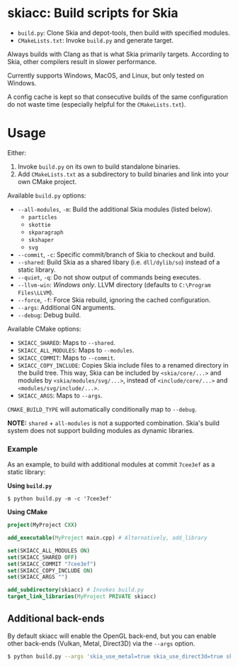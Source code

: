 # skiacc: Build scripts for Skia

- `build.py`: Clone Skia and depot-tools, then build with specified modules.
- `CMakeLists.txt`: Invoke `build.py` and generate target.

Always builds with Clang as that is what Skia primarily targets. According to Skia, other compilers result in slower performance.

Currently supports Windows, MacOS, and Linux, but only tested on Windows.

A config cache is kept so that consecutive builds of the same configuration do not waste time (especially helpful for the `CMakeLists.txt`).

# Usage

Either:
1. Invoke `build.py` on its own to build standalone binaries.
2. Add `CMakeLists.txt` as a subdirectory to build binaries and link into your own CMake project.

Available `build.py` options:
- `--all-modules`, `-m`: Build the additional Skia modules (listed below).
    - `particles`
    - `skottie`
    - `skparagraph`
    - `skshaper`
    - `svg`
- `--commit`, `-c`: Specific commit/branch of Skia to checkout and build.
- `--shared`: Build Skia as a shared libary (i.e. `dll/dylib/so`) instead of a static library.
- `--quiet`, `-q`: Do not show output of commands being executes.
- `--llvm-win`: *Windows only*. LLVM directory (defaults to `C:\Program Files\LLVM`).
- `--force`, `-f`: Force Skia rebuild, ignoring the cached configuration.
- `--args`: Additional GN arguments.
- `--debug`: Debug build.

Available CMake options:
- `SKIACC_SHARED`: Maps to `--shared`.
- `SKIACC_ALL_MODULES`: Maps to `--modules`.
- `SKIACC_COMMIT`: Maps to `--commit`.
- `SKIACC_COPY_INCLUDE`: Copies Skia include files to a renamed directory in the build tree. This way, Skia can be included by `<skia/core/...>` and modules by `<skia/modules/svg/...>`, instead of `<include/core/...>` and `<modules/svg/include/...>`.
- `SKIACC_ARGS`: Maps to `--args`.

`CMAKE_BUILD_TYPE` will automatically conditionally map to `--debug`.

**NOTE:** `shared` + `all-modules` is not a supported combination. Skia's build system does not support building modules as dynamic libraries.

### Example

As an example, to build with additional modules at commit `7cee3ef` as a static library:

**Using `build.py`**

```shell
$ python build.py -m -c '7cee3ef'
```

**Using CMake**

```cmake
project(MyProject CXX)

add_executable(MyProject main.cpp) # Alternatively, add_library

set(SKIACC_ALL_MODULES ON)
set(SKIACC_SHARED OFF)
set(SKIACC_COMMIT "7cee3ef")
set(SKIACC_COPY_INCLUDE ON)
set(SKIACC_ARGS "")

add_subdirectory(skiacc) # Invokes build.py
target_link_libraries(MyProject PRIVATE skiacc)
```

## Additional back-ends

By default skiacc will enable the OpenGL back-end, but you can enable other back-ends (Vulkan, Metal, Direct3D) via the `--args` option.

```bash
$ python build.py --args 'skia_use_metal=true skia_use_direct3d=true skia_use_vulkan=true'
```

